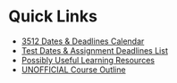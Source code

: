 # Quick Links

- [3512 Dates & Deadlines Calendar](https://docs.google.com/spreadsheets/d/1Q83dl7oYveLQAU1EFh4YaBsy2sKJGN4NHb6XcikW68w/edit?usp=sharing)
- [Test Dates & Assignment Deadlines List](https://github.com/MRU-CSIS-3512-202201-001/shared-course-material/blob/main/dates-and-deadlines.md)
- [Possibly Useful Learning Resources](https://github.com/MRU-CSIS-3512-202201-001/shared-course-material/blob/main/learning-resource-list.md)
- [UNOFFICIAL Course Outline](https://github.com/MRU-CSIS-3512-202201-001/shared-course-material/blob/main/README.md)